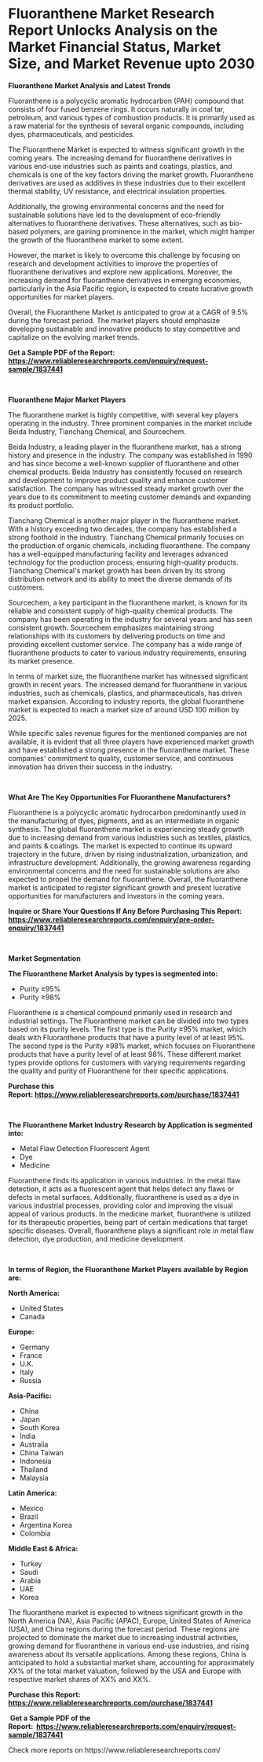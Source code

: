 <p><h1>Fluoranthene Market Research Report Unlocks Analysis on the Market Financial Status, Market Size, and Market Revenue upto 2030</h1></p><p><strong>Fluoranthene Market Analysis and Latest Trends</strong></p>
<p><p>Fluoranthene is a polycyclic aromatic hydrocarbon (PAH) compound that consists of four fused benzene rings. It occurs naturally in coal tar, petroleum, and various types of combustion products. It is primarily used as a raw material for the synthesis of several organic compounds, including dyes, pharmaceuticals, and pesticides.</p><p>The Fluoranthene Market is expected to witness significant growth in the coming years. The increasing demand for fluoranthene derivatives in various end-use industries such as paints and coatings, plastics, and chemicals is one of the key factors driving the market growth. Fluoranthene derivatives are used as additives in these industries due to their excellent thermal stability, UV resistance, and electrical insulation properties.</p><p>Additionally, the growing environmental concerns and the need for sustainable solutions have led to the development of eco-friendly alternatives to fluoranthene derivatives. These alternatives, such as bio-based polymers, are gaining prominence in the market, which might hamper the growth of the fluoranthene market to some extent.</p><p>However, the market is likely to overcome this challenge by focusing on research and development activities to improve the properties of fluoranthene derivatives and explore new applications. Moreover, the increasing demand for fluoranthene derivatives in emerging economies, particularly in the Asia Pacific region, is expected to create lucrative growth opportunities for market players.</p><p>Overall, the Fluoranthene Market is anticipated to grow at a CAGR of 9.5% during the forecast period. The market players should emphasize developing sustainable and innovative products to stay competitive and capitalize on the evolving market trends.</p></p>
<p><strong>Get a Sample PDF of the Report:&nbsp; <a href="https://www.reliableresearchreports.com/enquiry/request-sample/1837441">https://www.reliableresearchreports.com/enquiry/request-sample/1837441</a></strong></p>
<p>&nbsp;</p>
<p><strong>Fluoranthene Major Market Players</strong></p>
<p><p>The fluoranthene market is highly competitive, with several key players operating in the industry. Three prominent companies in the market include Beida Industry, Tianchang Chemical, and Sourcechem. </p><p>Beida Industry, a leading player in the fluoranthene market, has a strong history and presence in the industry. The company was established in 1990 and has since become a well-known supplier of fluoranthene and other chemical products. Beida Industry has consistently focused on research and development to improve product quality and enhance customer satisfaction. The company has witnessed steady market growth over the years due to its commitment to meeting customer demands and expanding its product portfolio.</p><p>Tianchang Chemical is another major player in the fluoranthene market. With a history exceeding two decades, the company has established a strong foothold in the industry. Tianchang Chemical primarily focuses on the production of organic chemicals, including fluoranthene. The company has a well-equipped manufacturing facility and leverages advanced technology for the production process, ensuring high-quality products. Tianchang Chemical's market growth has been driven by its strong distribution network and its ability to meet the diverse demands of its customers.</p><p>Sourcechem, a key participant in the fluoranthene market, is known for its reliable and consistent supply of high-quality chemical products. The company has been operating in the industry for several years and has seen consistent growth. Sourcechem emphasizes maintaining strong relationships with its customers by delivering products on time and providing excellent customer service. The company has a wide range of fluoranthene products to cater to various industry requirements, ensuring its market presence.</p><p>In terms of market size, the fluoranthene market has witnessed significant growth in recent years. The increased demand for fluoranthene in various industries, such as chemicals, plastics, and pharmaceuticals, has driven market expansion. According to industry reports, the global fluoranthene market is expected to reach a market size of around USD 100 million by 2025.</p><p>While specific sales revenue figures for the mentioned companies are not available, it is evident that all three players have experienced market growth and have established a strong presence in the fluoranthene market. These companies' commitment to quality, customer service, and continuous innovation has driven their success in the industry.</p></p>
<p>&nbsp;</p>
<p><strong>What Are The Key Opportunities For Fluoranthene Manufacturers?</strong></p>
<p><p>Fluoranthene is a polycyclic aromatic hydrocarbon predominantly used in the manufacturing of dyes, pigments, and as an intermediate in organic synthesis. The global fluoranthene market is experiencing steady growth due to increasing demand from various industries such as textiles, plastics, and paints & coatings. The market is expected to continue its upward trajectory in the future, driven by rising industrialization, urbanization, and infrastructure development. Additionally, the growing awareness regarding environmental concerns and the need for sustainable solutions are also expected to propel the demand for fluoranthene. Overall, the fluoranthene market is anticipated to register significant growth and present lucrative opportunities for manufacturers and investors in the coming years.</p></p>
<p><strong>Inquire or Share Your Questions If Any Before Purchasing This Report: <a href="https://www.reliableresearchreports.com/enquiry/pre-order-enquiry/1837441">https://www.reliableresearchreports.com/enquiry/pre-order-enquiry/1837441</a></strong></p>
<p>&nbsp;</p>
<p><strong>Market Segmentation</strong></p>
<p><strong>The Fluoranthene Market Analysis by types is segmented into:</strong></p>
<p><ul><li>Purity ≥95%</li><li>Purity ≥98%</li></ul></p>
<p><p>Fluoranthene is a chemical compound primarily used in research and industrial settings. The Fluoranthene market can be divided into two types based on its purity levels. The first type is the Purity ≥95% market, which deals with Fluoranthene products that have a purity level of at least 95%. The second type is the Purity ≥98% market, which focuses on Fluoranthene products that have a purity level of at least 98%. These different market types provide options for customers with varying requirements regarding the quality and purity of Fluoranthene for their specific applications.</p></p>
<p><strong>Purchase this Report:&nbsp;<a href="https://www.reliableresearchreports.com/purchase/1837441">https://www.reliableresearchreports.com/purchase/1837441</a></strong></p>
<p>&nbsp;</p>
<p><strong>The Fluoranthene Market Industry Research by Application is segmented into:</strong></p>
<p><ul><li>Metal Flaw Detection Fluorescent Agent</li><li>Dye</li><li>Medicine</li></ul></p>
<p><p>Fluoranthene finds its application in various industries. In the metal flaw detection, it acts as a fluorescent agent that helps detect any flaws or defects in metal surfaces. Additionally, fluoranthene is used as a dye in various industrial processes, providing color and improving the visual appeal of various products. In the medicine market, fluoranthene is utilized for its therapeutic properties, being part of certain medications that target specific diseases. Overall, fluoranthene plays a significant role in metal flaw detection, dye production, and medicine development.</p></p>
<p>&nbsp;</p>
<p><strong>In terms of Region, the Fluoranthene Market Players available by Region are:</strong></p>
<p>
    <p> <strong> North America: </strong>
        <ul>
            <li>United States</li>
            <li>Canada</li>
        </ul>
        </p> 
    <p> <strong> Europe: </strong>
        <ul>
            <li>Germany</li>
            <li>France</li>
            <li>U.K.</li>
            <li>Italy</li>
            <li>Russia</li>
        </ul>
        </p> 
    <p> <strong> Asia-Pacific: </strong>
        <ul>
            <li>China</li>
            <li>Japan</li>
            <li>South Korea</li>
            <li>India</li>
            <li>Australia</li>
            <li>China Taiwan</li>
            <li>Indonesia</li>
            <li>Thailand</li>
            <li>Malaysia</li>
        </ul>
        </p> 
    <p> <strong> Latin America: </strong>
        <ul>
            <li>Mexico</li>
            <li>Brazil</li>
            <li>Argentina Korea</li>
            <li>Colombia</li>
        </ul>
        </p> 
    <p> <strong> Middle East & Africa: </strong>
        <ul>
            <li>Turkey</li>
            <li>Saudi</li>
            <li>Arabia</li>
            <li>UAE</li>
            <li>Korea</li>
        </ul>
    </p>
    </p>
<p><p>The fluoranthene market is expected to witness significant growth in the North America (NA), Asia Pacific (APAC), Europe, United States of America (USA), and China regions during the forecast period. These regions are projected to dominate the market due to increasing industrial activities, growing demand for fluoranthene in various end-use industries, and rising awareness about its versatile applications. Among these regions, China is anticipated to hold a substantial market share, accounting for approximately XX% of the total market valuation, followed by the USA and Europe with respective market shares of XX% and XX%.</p></p>
<p><strong>Purchase this Report: <a href="https://www.reliableresearchreports.com/purchase/1837441">https://www.reliableresearchreports.com/purchase/1837441</a></strong></p>
<p>&nbsp;<strong>Get a Sample PDF of the Report:&nbsp;&nbsp;<a href="https://www.reliableresearchreports.com/enquiry/request-sample/1837441">https://www.reliableresearchreports.com/enquiry/request-sample/1837441</a></strong></p>
<p><strong></strong></p>
<p>Check more reports on https://www.reliableresearchreports.com/</p>